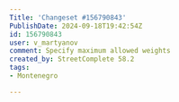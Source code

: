 ```yaml
---
Title: 'Changeset #156790843'
PublishDate: 2024-09-18T19:42:54Z
id: 156790843
user: v_martyanov
comment: Specify maximum allowed weights
created_by: StreetComplete 58.2
tags:
- Montenegro

---
```

